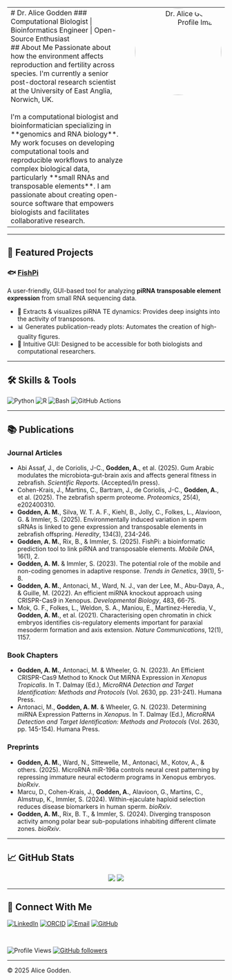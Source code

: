 <table style="width:100%; border:none;">
  <tr style="border:none;">
    <td style="width:70%; vertical-align:top; padding-right:20px; border:none;">
      # Dr. Alice Godden
      ### Computational Biologist | Bioinformatics Engineer | Open-Source Enthusiast
      <br>
      ## About Me
      Passionate about how the environment affects reproduction and fertility across species. I'm currently a senior post-doctoral research scientist at the University of East Anglia, Norwich, UK.
      <br><br>
      I'm a computational biologist and bioinformatician specializing in **genomics and RNA biology**. My work focuses on developing computational tools and reproducible workflows to analyze complex biological data, particularly **small RNAs and transposable elements**. I am passionate about creating open-source software that empowers biologists and facilitates collaborative research.
    </td>
    <td style="width:30%; vertical-align:top; text-align:right; border:none;">
      <img src="https://github.com/alicegodden.png" alt="Dr. Alice Godden Profile Image" width="200" style="border-radius:50%; margin-top:0px;" />
    </td>
  </tr>
</table>

---

## 🚀 Featured Projects

### 🐟 [FishPi](https://github.com/alicegodden/fishpi)

A user-friendly, GUI-based tool for analyzing **piRNA transposable element expression** from small RNA sequencing data.

-   🧬 Extracts & visualizes piRNA TE dynamics: Provides deep insights into the activity of transposons.
-   📊 Generates publication-ready plots: Automates the creation of high-quality figures.
-   🎨 Intuitive GUI: Designed to be accessible for both biologists and computational researchers.

---

## 🛠️ Skills & Tools

![Python](https://img.shields.io/badge/Python-3776AB?style=for-the-badge&logo=python&logoColor=white)
![R](https://img.shields.io/badge/R-276DC3?style=for-the-badge&logo=r&logoColor=white)
![Bash](https://img.shields.io/badge/Bash-4EAA25?style=for-the-badge&logo=gnu-bash&logoColor=white)
![GitHub Actions](https://img.shields.io/badge/GitHub_Actions-2088FF?style=for-the-badge&logo=github-actions&logoColor=white)

---

## 📚 Publications

### **Journal Articles**

* Abi Assaf, J., de Coriolis, J-C., **Godden, A.**, et al. (2025). Gum Arabic modulates the microbiota-gut-brain axis and affects general fitness in zebrafish. *Scientific Reports*. (Accepted/In press).
* Cohen-Krais, J., Martins, C., Bartram, J., de Coriolis, J-C., **Godden, A.**, et al. (2025). The zebrafish sperm proteome. *Proteomics*, 25(4), e202400310.
* **Godden, A. M.**, Silva, W. T. A. F., Kiehl, B., Jolly, C., Folkes, L., Alavioon, G. & Immler, S. (2025). Environmentally induced variation in sperm sRNAs is linked to gene expression and transposable elements in zebrafish offspring. *Heredity*, 134(3), 234-246.
* **Godden, A. M.**, Rix, B., & Immler, S. (2025). FishPi: a bioinformatic prediction tool to link piRNA and transposable elements. *Mobile DNA*, 16(1), 2.
* **Godden, A. M.** & Immler, S. (2023). The potential role of the mobile and non-coding genomes in adaptive response. *Trends in Genetics*, 39(1), 5-8.
* **Godden, A. M.**, Antonaci, M., Ward, N. J., van der Lee, M., Abu-Daya, A., & Guille, M. (2022). An efficient miRNA knockout approach using CRISPR-Cas9 in Xenopus. *Developmental Biology*, 483, 66-75.
* Mok, G. F., Folkes, L., Weldon, S. A., Maniou, E., Martinez-Heredia, V., **Godden, A. M.**, et al. (2021). Characterising open chromatin in chick embryos identifies cis-regulatory elements important for paraxial mesoderm formation and axis extension. *Nature Communications*, 12(1), 1157.

### **Book Chapters**

* **Godden, A. M.**, Antonaci, M. & Wheeler, G. N. (2023). An Efficient CRISPR-Cas9 Method to Knock Out MiRNA Expression in *Xenopus Tropicalis*. In T. Dalmay (Ed.), *MicroRNA Detection and Target Identification: Methods and Protocols* (Vol. 2630, pp. 231-241). Humana Press.
* Antonaci, M., **Godden, A. M.** & Wheeler, G. N. (2023). Determining miRNA Expression Patterns in *Xenopus*. In T. Dalmay (Ed.), *MicroRNA Detection and Target Identification: Methods and Protocols* (Vol. 2630, pp. 145-154). Humana Press.

### **Preprints**

* **Godden, A. M.**, Ward, N., Sittewelle, M., Antonaci, M., Kotov, A., & others. (2025). MicroRNA miR-196a controls neural crest patterning by repressing immature neural ectoderm programs in Xenopus embryos. *bioRxiv*.
* Marcu, D., Cohen-Krais, J., **Godden, A.**, Alavioon, G., Martins, C., Almstrup, K., Immler, S. (2024). Within-ejaculate haploid selection reduces disease biomarkers in human sperm. *bioRxiv*.
* **Godden, A. M.**, Rix, B. T., & Immler, S. (2024). Diverging transposon activity among polar bear sub-populations inhabiting different climate zones. *bioRxiv*.

---

## 📈 GitHub Stats

<p align="center">
    <img src="https://github-readme-stats.vercel.app/api?username=alicegodden&show_icons=true&theme=default&hide_rank=true" />
    <img src="https://github-readme-stats.vercel.app/api/top-langs/?username=alicegodden&layout=compact&theme=default" />
</p>

---

## 🤝 Connect With Me

[![LinkedIn](https://img.shields.io/badge/LinkedIn-0A66C2?style=for-the-badge&logo=linkedin&logoColor=white)](https://linkedin.com/in/alicegodden?originalSubdomain=uk)
[![ORCID](https://img.shields.io/badge/ORCID-A6CE39?style=for-the-badge&logo=orcid&logoColor=white)](https://orcid.org/0000-0001-5760-011X)
[![Email](https://img.shields.io/badge/Email-D14836?style=for-the-badge&logo=gmail&logoColor=white)](mailto:alice.godden@uea.ac.uk)
[![GitHub](https://img.shields.io/badge/GitHub-181717?style=for-the-badge&logo=github&logoColor=white)](https://github.com/alicegodden)

<br>

![Profile Views](https://komarev.com/ghpvc/?username=alicegodden&style=flat-square&color=blue)
[![GitHub followers](https://img.shields.io/github/followers/alicegodden?label=Followers&style=social)](https://github.com/alicegodden)

---

© 2025 Alice Godden.
